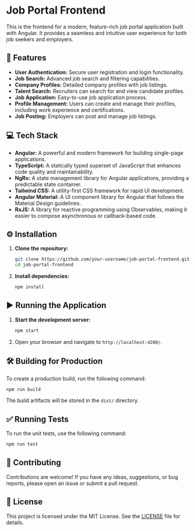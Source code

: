 # Job Portal Frontend

This is the frontend for a modern, feature-rich job portal application built with Angular. It provides a seamless and intuitive user experience for both job seekers and employers.

## 🚀 Features

*   **User Authentication:** Secure user registration and login functionality.
*   **Job Search:** Advanced job search and filtering capabilities.
*   **Company Profiles:** Detailed company profiles with job listings.
*   **Talent Search:** Recruiters can search for and view candidate profiles.
*   **Job Application:** Easy-to-use job application process.
*   **Profile Management:** Users can create and manage their profiles, including work experience and certifications.
*   **Job Posting:** Employers can post and manage job listings.

## 💻 Tech Stack

*   **Angular:** A powerful and modern framework for building single-page applications.
*   **TypeScript:** A statically typed superset of JavaScript that enhances code quality and maintainability.
*   **NgRx:** A state management library for Angular applications, providing a predictable state container.
*   **Tailwind CSS:** A utility-first CSS framework for rapid UI development.
*   **Angular Material:** A UI component library for Angular that follows the Material Design guidelines.
*   **RxJS:** A library for reactive programming using Observables, making it easier to compose asynchronous or callback-based code.

## ⚙️ Installation

1.  **Clone the repository:**
    ```bash
    git clone https://github.com/your-username/job-portal-frontend.git
    cd job-portal-frontend
    ```

2.  **Install dependencies:**
    ```bash
    npm install
    ```

## ▶️ Running the Application

1.  **Start the development server:**
    ```bash
    npm start
    ```
2.  Open your browser and navigate to `http://localhost:4200/`.

## 🛠️ Building for Production

To create a production build, run the following command:

```bash
npm run build
```

The build artifacts will be stored in the `dist/` directory.

## ✅ Running Tests

To run the unit tests, use the following command:

```bash
npm run test
```

## 🤝 Contributing

Contributions are welcome! If you have any ideas, suggestions, or bug reports, please open an issue or submit a pull request.

## 📄 License

This project is licensed under the MIT License. See the [LICENSE](LICENSE) file for details.
